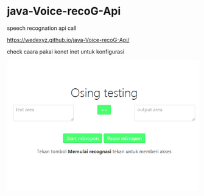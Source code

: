 # java-Voice-recoG-Api
speech recognation api call

https://wedexyz.github.io/java-Voice-recoG-Api/

<p>check caara pakai konet inet untuk konfigurasi</p>

<img src="https://github.com/wedexyz/java-Voice-recoG-Api/blob/master/Capture.PNG" width="640" >
